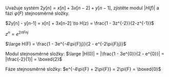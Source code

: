 Uvažuje systém $2y[n] = x[n] + 3x[n-2] + y[n-1]$, zjistěte modul $|H(f)|$ a fázi $\varphi(F)$ stejnosměrné složky.

$2y[n] - y[n-1] = x[n] + 3x[n-2] \to H(z) = \frac{1 - 3z^{-2}}{2-z^{-1}}$

$z^{n} = e^{2\pi{F}{n}j}$

$\large H(F) = \frac{1 - 3e^{-4\pi{F}j}}{2 - e^{-2\pi{F}j}}$

Modul stejnosměrné složky:
$\large |H(0)| = |\frac{1 - 3e^{0}}{2 - e^{0}}| = |\frac{-2}{1}| = \boxed{2}$

Fáze stejnosměrné složky:
$e^{-4\pi{F} + 2\pi{F}} = 2\pi{F} = \boxed{0}$

